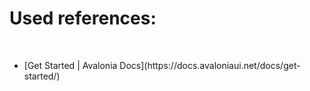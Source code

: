 <h1>Used references:</h1><br/>
<ul>
  <li>[Get Started | Avalonia Docs](https://docs.avaloniaui.net/docs/get-started/)</li>
</ul>
